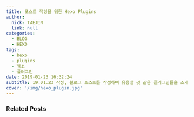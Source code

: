 ```yaml
---
title: 포스트 작성을 위한 Hexo Plugins
author:
  nick: TAEJIN
  link: null
categories:
  - BLOG
  - HEXO
tags:
  - hexo
  - plugins
  - 헥소
  - 플러그인
date: 2019-01-23 16:32:24
subtitle: 19.01.23 작성, 블로그 포스트를 작성하며 유용할 것 같은 플러그인들을 소개
cover: '/img/hexo_plugin.jpg'
---
```


### Related Posts
